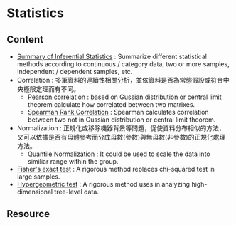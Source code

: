 # Statistics



## Content

* [Summary of Inferential Statistics](summary_of_inferential_statistics.md) : Summarize different statistical methods according to continuous / category data, two or more samples, independent / dependent samples, etc.
* Correlation : 多筆資料的連續性相關分析，並依資料是否為常態假設或符合中央極限定理而有不同。
  * [Pearson correlation](pearson_correlation.md) : based on Gussian distribution or central limit theorem calculate how correlated between two matrixes.
  * [Spearman Rank Correlation](spearman_rank_correlation.md) : Spearman calculates correlation between two not in Gussian distribution or central limit theorem.
* Normalization : 正規化或移除機器背景等問題，促使資料分布相似的方法，又可以依據是否有母體參考而分成母數(參數)與無母數(非參數)的正規化處理方法。
  * [Quantile Normalization](quantile_normalization.md) : It could be used to scale the data into similiar range within the group.
* [Fisher's exact test](fisher-s_exact_test.md) : A rigorous method replaces chi-squared test in large samples.
* [Hypergeometric test](hypergeometric_test.md) : A rigorous method uses in analyzing high-dimensional tree-level data.




## Resource

